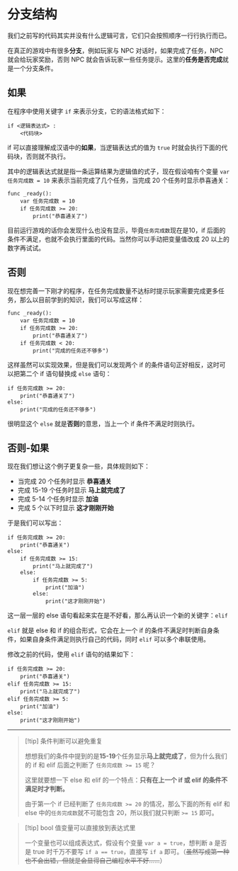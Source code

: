# 分支结构

我们之前写的代码其实并没有什么逻辑可言，它们只会按照顺序一行行执行而已。

在真正的游戏中有很多**分支**，例如玩家与 NPC 对话时，如果完成了任务，NPC 就会给玩家奖励，否则 NPC 就会告诉玩家一些任务提示。这里的**任务是否完成**就是一个分支条件。

## 如果

在程序中使用关键字 `if` 来表示分支，它的语法格式如下：

```
if <逻辑表达式> :
    <代码块>
```

if 可以直接理解成汉语中的**如果**，当逻辑表达式的值为 `true` 时就会执行下面的代码块，否则就不执行。

其中的逻辑表达式就是指一条运算结果为逻辑值的式子，现在假设咱有个变量 `var 任务完成数 = 10` 来表示当前完成了几个任务，当完成 20 个任务时显示恭喜通关：

```gdscript
func _ready():
    var 任务完成数 = 10
    if 任务完成数 >= 20:
        print("恭喜通关了")
```

目前运行游戏的话你会发现什么也没有显示，毕竟`任务完成数`现在是10，if 后面的条件不满足，也就不会执行里面的代码。当然你可以手动把变量值改成 20 以上的数字再试试。

## 否则

现在想完善一下刚才的程序，在任务完成数量不达标时提示玩家需要完成更多任务，那么以目前学到的知识，我们可以写成这样：

```gdscript
func _ready():
    var 任务完成数 = 10
    if 任务完成数 >= 20:
        print("恭喜通关了")
    if 任务完成数 < 20:
        print("完成的任务还不够多")
```

这样虽然可以实现效果，但是我们可以发现两个 if 的条件语句正好相反，这时可以把第二个 if 语句替换成 `else` 语句：

```gdscript
if 任务完成数 >= 20:
    print("恭喜通关了")
else:
    print("完成的任务还不够多")
```

很明显这个 `else` 就是**否则**的意思，当上一个 if 条件不满足时则执行。

## 否则-如果

现在我们想让这个例子更复杂一些，具体规则如下：

- 当完成 20 个任务时显示 **恭喜通关**
- 完成 15-19 个任务时显示 **马上就完成了**
- 完成 5-14 个任务时显示 **加油**
- 完成 5 个以下时显示 **这才刚刚开始**

于是我们可以写出：

```gdscript
if 任务完成数 >= 20:
    print("恭喜通关")
else:
    if 任务完成数 >= 15:
        print("马上就完成了")
    else:
        if 任务完成数 >= 5:
            print("加油")
        else:
            print("这才刚刚开始")
```

这一层一层的 else 语句看起来实在是不好看，那么再认识一个新的关键字：`elif`

`elif` 就是 else 和 if 的组合形式，它会在上一个 if 的条件不满足时判断自身条件，如果自身条件满足则执行自己的代码，同时 `elif` 可以多个串联使用。

修改之前的代码，使用 `elif` 语句的结果如下：

```gdscript
if 任务完成数 >= 20:
    print("恭喜通关")
elif 任务完成数 >= 15:
    print("马上就完成了")
elif 任务完成数 >= 5:
    print("加油")
else:
    print("这才刚刚开始")
```

---

> [!tip] 条件判断可以避免重复
>
> 想想我们的条件中提到的是**15-19**个任务显示**马上就完成了**，但为什么我们的 if 和 elif 后面之判断了 `任务完成数 >= 15` 呢？
>
> 这里就要想一下 else 和 elif 的一个特点：**只有在上一个 if 或 elif 的条件不满足时才判断。**
>
> 由于第一个 if 已经判断了 `任务完成数 >= 20` 的情况，那么下面的所有 elif 和 else 中的`任务完成数`就不可能包含 20，所以我们就只判断 `>= 15` 即可。

> [!tip] bool 值变量可以直接放到表达式里
>
> 一个变量也可以组成表达式，假设有个变量 `var a = true`，想判断 a 是否是 true 时千万不要写 `if a == true`，直接写 `if a` 即可。（~~虽然写成第一种也不会出错，但就是会显得自己编程水平不好......~~）
